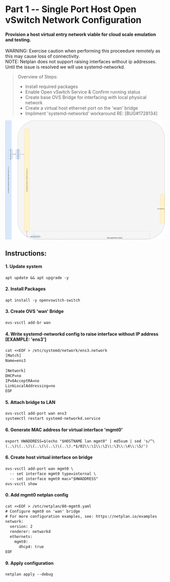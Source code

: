 # Part 1 -- Single Port Host Open vSwitch Network Configuration
#### Provision a host virtual entry network viable for cloud scale emulation and testing.
 WARNING: Exercise caution when performing this proceedure remotely as this may cause loss of connectivity.    
 NOTE:  Netplan does not support raising interfaces without ip addresses. Until the issue is resolved we will use systemd-networkd.
>
> Overview of Steps:
> - Install required packages
> - Enable Open vSwitch Service & Confirm running status
> - Create base OVS Bridge for interfacing with local physical network
> - Create a virtual host ethernet port on the 'wan' bridge
> - Impliment 'systemd-networkd' workaround RE: [BUG#1728134]

![CCIO_Hypervisor-mini_Stack_Diagram](https://github.com/KathrynMorgan/mini-stack/blob/master/1_Single_Port_Host-Open_vSwitch_Network_Configuration/web/drawio/single-port-ovs-host.svg)

## Instructions:
#### 1. Update system
```
apt update && apt upgrade -y
```

#### 2. Install Packages
```
apt install -y openvswitch-switch
```

#### 3. Create OVS  'wan'  Bridge
```
ovs-vsctl add-br wan
```

#### 4. Write systemd-networkd config to raise interface without IP address [EXAMPLE: 'ens3']

````
cat <<EOF > /etc/systemd/network/ens3.network                                                    
[Match]
Name=ens3

[Network]
DHCP=no
IPv6AcceptRA=no
LinkLocalAddressing=no
EOF
````

#### 5. Attach bridge to LAN

````
ovs-vsctl add-port wan ens3
systemctl restart systemd-networkd.service
````

#### 6. Generate MAC address for virtual interface 'mgmt0'
```
export HWADDRESS=$(echo "$HOSTNAME lan mgmt0" | md5sum | sed 's/^\(..\)\(..\)\(..\)\(..\)\(..\).*$/02\\:\1\\:\2\\:\3\\:\4\\:\5/')
```

#### 6. Create host virtual interface on bridge
```
ovs-vsctl add-port wan mgmt0 \
  -- set interface mgmt0 type=internal \
  -- set interface mgmt0 mac="$HWADDRESS"
ovs-vsctl show
```

#### 0. Add mgmt0 netplan config
````
cat <<EOF > /etc/netplan/80-mgmt0.yaml
# Configure mgmt0 on 'wan' bridge
# For more configuration examples, see: https://netplan.io/examples
network:
  version: 2
  renderer: networkd
  ethernets:
    mgmt0:
      dhcp4: true
EOF
````

#### 9. Apply configuration
````
netplan apply --debug
````

<!-- Markdown link & img dfn's -->
[BUG: 1728134]: https://bugs.launchpad.net/netplan/+bug/1728134
